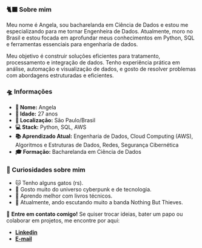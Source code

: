 ### 🐈‍⬛ Sobre mim
Meu nome é Angela, sou bacharelanda em Ciência de Dados e estou me especializando para me tornar Engenheira de Dados. Atualmente, moro no Brasil e estou focada em aprofundar meus conhecimentos em Python, SQL e ferramentas essenciais para engenharia de dados.

Meu objetivo é construir soluções eficientes para tratamento, processamento e integração de dados. Tenho experiência prática em análise, automação e visualização de dados, e gosto de resolver problemas com abordagens estruturadas e eficientes.

### 🛸 Informações
- **👤 Nome:** Angela
- **🎂 Idade:** 27 anos
- **📍 Localização:** São Paulo/Brasil
- **💻 Stack:** Python, SQL, AWS
- **📚 Aprendizado Atual:** Engenharia de Dados, Cloud Computing (AWS), Algoritmos e Estruturas de Dados, Redes, Segurança Cibernética
- **🎓 Formação:** Bacharelanda em Ciência de Dados

### 🖤 Curiosidades sobre mim
- 🐱 Tenho alguns gatos (rs).
- 🤖 Gosto muito do universo cyberpunk e de tecnologia.
- 📖 Aprendo melhor com livros técnicos.
- 🎵 Atualmente, ando escutando muito a banda Nothing But Thieves.

📡 **Entre em contato comigo!**
Se quiser trocar ideias, bater um papo ou colaborar em projetos, me encontre por aqui:
- [**Linkedin**](https://www.linkedin.com/in/angelalopes97/)
- [**E-mail**](angelalopzs@gmail.com)
